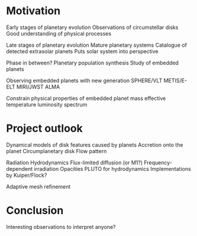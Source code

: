 # Motivation

Early stages of planetary evolution
    Observations of circumstellar disks
    Good understanding of physical processes

Late stages of planetary evolution
    Mature planetary systems
    Catalogue of detected extrasolar planets
    Puts solar system into perspective

Phase in between?
    Planetary population synthesis
    Study of embedded planets

Observing embedded planets with new generation
    SPHERE/VLT
    METIS/E-ELT
    MIRI/JWST
    ALMA

Constrain physical properties of embedded planet
    mass
    effective temperature
    luminosity
    spectrum


# Project outlook

Dynamical models of disk features caused by planets
    Accretion onto the planet
    Circumplanetary disk
    Flow pattern

Radiation Hydrodynamics
    Flux-limited diffusion (or M1?)
    Frequency-dependent irradiation
    Opacities
    PLUTO for hydrodynamics
    Implementations by Kuiper/Flock?

Adaptive mesh refinement


# Conclusion

Interesting observations to interpret anyone?

